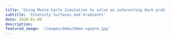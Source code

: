 ```yaml
---
title: 'Using Monte-Carlo Simulation to solve an interesting duck problem.'
subtitle: 'Intensity Surfaces and Gradients'
date: 2020-01-09
description: 
featured_image: '/images/demo/demo-square.jpg'
---
```


<!-- # Outline Topics: 

1. Gradient of functions in 1D and 2D
2. Numerical derivatives, taylor series, finite differences
3. Image gradients
4. Function of gradients, magnitude and orientation

## 01 - Gradient of functions in 1D and 2D. 
In computer vision, we tend to describe images as surfaces where the surface height is proportional to the pixel grey value (dark = low, light = high). 
For 1D functions, the gradient at $X_0$ is slope of tangent line to curve at point $X_0$.
For 2D functions, the gradient is vector of partial derivatives with respect to x and y axes. And the vector itself indicates direction and steepness of ascent.  -->

